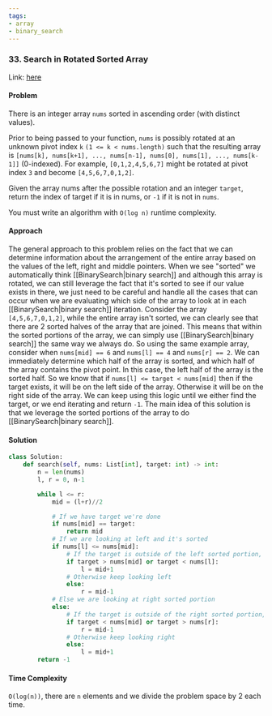 ```yaml
---
tags:
- array
- binary_search
---
```


### 33. Search in Rotated Sorted Array

Link: [here](https://leetcode.com/problems/search-in-rotated-sorted-array/description/)

#### Problem
There is an integer array `nums` sorted in ascending order (with distinct values).

Prior to being passed to your function, `nums` is possibly rotated at an unknown pivot index `k` `(1 <= k < nums.length)` such that the resulting array is `[nums[k], nums[k+1], ..., nums[n-1], nums[0], nums[1], ..., nums[k-1]]` (0-indexed). For example, `[0,1,2,4,5,6,7]` might be rotated at pivot index `3` and become `[4,5,6,7,0,1,2]`.

Given the array nums after the possible rotation and an integer `target`, return the index of target if it is in nums, or `-1` if it is not in `nums`.

You must write an algorithm with `O(log n)` runtime complexity.

#### Approach
The general approach to this problem relies on the fact that we can determine information about the arrangement of the entire array based on the values of the left, right and middle pointers. When we see "sorted" we automatically think [[BinarySearch|binary search]] and although this array is rotated, we can still leverage the fact that it's sorted to see if our value exists in there, we just need to be careful and handle all the cases that can occur when we are evaluating which side of the array to look at in each [[BinarySearch|binary search]] iteration.
Consider the array `[4,5,6,7,0,1,2]`, while the entire array isn't sorted, we can clearly see that there are 2 sorted halves of the array that are joined. This means that within the sorted portions of the array, we can simply use [[BinarySearch|binary search]] the same way we always do. So using the same example array, consider when `nums[mid] == 6` and `nums[l] == 4` and `nums[r] == 2`. We can immediately determine which half of the array is sorted, and which half of the array contains the pivot point. In this case, the left half of the array is the sorted half. So we know that if `nums[l] <= target < nums[mid]` then if the target exists, it will be on the left side of the array. Otherwise it will be on the right side of the array. We can keep using this logic until we either find the target, or we end iterating and return `-1`.
The main idea of this solution is that we leverage the sorted portions of the array to do [[BinarySearch|binary search]].

#### Solution
```python 
class Solution:
    def search(self, nums: List[int], target: int) -> int:
        n = len(nums)
        l, r = 0, n-1

        while l <= r:
            mid = (l+r)//2

            # If we have target we're done
            if nums[mid] == target:
                return mid
            # If we are looking at left and it's sorted
            if nums[l] <= nums[mid]:
                # If the target is outside of the left sorted portion, look right
                if target > nums[mid] or target < nums[l]:
                    l = mid+1
                # Otherwise keep looking left
                else:
                    r = mid-1
            # Else we are looking at right sorted portion
            else:
                # If the target is outside of the right sorted portion, look left
                if target < nums[mid] or target > nums[r]:
                    r = mid-1
                # Otherwise keep looking right
                else: 
                    l = mid+1
        return -1
```

#### Time Complexity
`O(log(n))`, there are `n` elements and we divide the problem space by 2 each time.